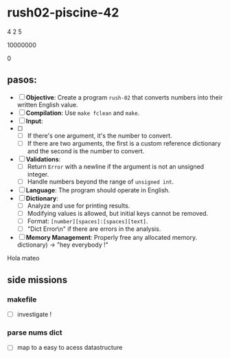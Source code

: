 # rush02-piscine-42

4
2
5

10000000

0

## pasos:

- [ ] **Objective**: Create a program `rush-02` that converts numbers into their written English value.
- [ ] **Compilation**: Use `make fclean` and `make`.
- [ ] **Input**:
- [ ]
  - [ ] If there's one argument, it's the number to convert.
  - [ ] If there are two arguments, the first is a custom reference dictionary and the second is the number to convert.
- [ ] **Validations**:
  - [ ] Return `Error` with a newline if the argument is not an unsigned integer.
  - [ ] Handle numbers beyond the range of `unsigned int`.
- [ ] **Language**: The program should operate in English.
- [ ] **Dictionary**:
  - [ ] Analyze and use for printing results.
  - [ ] Modifying values is allowed, but initial keys cannot be removed.
  - [ ] Format: `[number][spaces]:[spaces][text]`.
  - [ ] "Dict Error\n" if there are errors in the analysis.
- [ ] **Memory Management**: Properly free any allocated memory.
dictionary) → "hey everybody !"

Hola mateo

## side missions

### makefile

- [ ] investigate !

### parse nums dict

- [ ] map to a easy to acess datastructure
